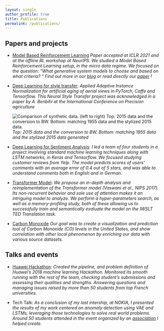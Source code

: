 ```yaml
---
layout: single
author_profile: true
title: Publications
permalink: /publications/
---
```


## Papers and projects
-	[Model Based Reinforcement Learning](https://openreview.net/forum?id=p5uylG94S68)
		*Paper accepted at ICLR 2021 and at the offline RL workshop at NeurIPS.
		We studied a Model Based Reinforcement Learning setup, in the micro data regime.
		We focused on the question: "What generative system models to choose and based on what criteria? "
		Find out more in our [blog](https://towardsdatascience.com/model-based-micro-data-reinforcement-learning-cabe95990664) or read directly our [paper](https://gabriel-hurtado.github.io/assets/pdfs/mbrl.pdf) !*

 -  [Deep Learning for style
       transfer](https://gabriel-hurtado.github.io/assets/pdfs/style.pdf):
       *Applied Adaptive Instance Normalization for artificial aging of aerial views in PyTorch, Caffe and Tensorflow. This Neural Style
       Transfer project was acknowledged in a paper by A. Benbihi at the
       International Conference on Precision agriculture*

       ![Comparison of synthetic data. (left to right) Top: 2015 data and the conversion to BW. Bottom: matching 1955 data and the stylized 2015 data.](https://gabriel-hurtado.github.io/assets/images/style/figure.jpg)
		*Top: 2015 data and the conversion to BW. Bottom: matching 1955 data and the stylized 2015 data generated*

 -  [Deep Learning for Sentiment Analysis](https://github.com/gabriel-hurtado/Sentiment-Analysis):
		*I led a team of four students in a project involving standard machine learning techniques along with LSTM networks,
		in Keras and Tensorflow. We focused studying customer reviews from Yelp. The model predicts scores of users’ comments with an average error of 0.4 out of 5 stars, and was able to understand comments both in English and in German.*

 -	[Transformer Model](https://deepfrench.gitlab.io/deep-learning-project/):
		*We propose an in-depth analysis and reimplementation of the Transformer model (Vaswani et al., NIPS 2017). Its non-recurrent behavior and sole use of attention makes it an intriguing model to analyze. We perform a hyper-parameters search, as well as a memory-profiling study, both of these allowing us to successfully train and semantically evaluate the model on the IWSLT TED Translation task.* 

 -	[Carbon Monoxide]( https://deepfrench.gitlab.io/data-visualisation-project/)
 		*Our goal was to create a visualization and prediction tool of Carbon Monoxide (CO) levels in the United States, and show correlation with other local phenomenon by enriching our data with various source datasets.*


## Talks and events

-	[Huawei Hackathon](https://www.bemyapp.com/events/big-data-challenge.html):
		*Created the pipeline, and problem definition of Huawei’s 2018 machine learning Hackathon.
		Monitored its smooth running with the rest of the team, checking student’s submissions and assessing their qualities and strengths. Answering questions and managing issues raised by more than 50 students from top French universities.*

- 	Tech Talk:
		*As a conclusion of my last intership, at NOKIA, I presented the results of my work centered on anomaly detection using VAE and LSTMs, leveraging those technologies to solve real world problems. Around 50 students attended in the event organized by an [association](https://assos.utc.fr/dataventure/) I helped create.*

